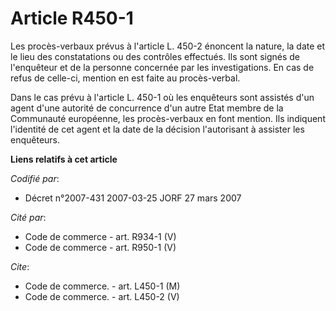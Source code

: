 # Article R450-1

Les procès-verbaux prévus à l'article L. 450-2 énoncent la nature, la date et le lieu des constatations ou des contrôles
effectués. Ils sont signés de l'enquêteur et de la personne concernée par les investigations. En cas de refus de celle-ci,
mention en est faite au procès-verbal.

Dans le cas prévu à l'article L. 450-1 où les enquêteurs sont assistés d'un agent d'une autorité de concurrence d'un autre
Etat membre de la Communauté européenne, les procès-verbaux en font mention. Ils indiquent l'identité de cet agent et la date
de la décision l'autorisant à assister les enquêteurs.

**Liens relatifs à cet article**

_Codifié par_:

  - Décret n°2007-431 2007-03-25 JORF 27 mars 2007

_Cité par_:

  - Code de commerce - art. R934-1 (V)
  - Code de commerce - art. R950-1 (V)

_Cite_:

  - Code de commerce. - art. L450-1 (M)
  - Code de commerce. - art. L450-2 (V)
